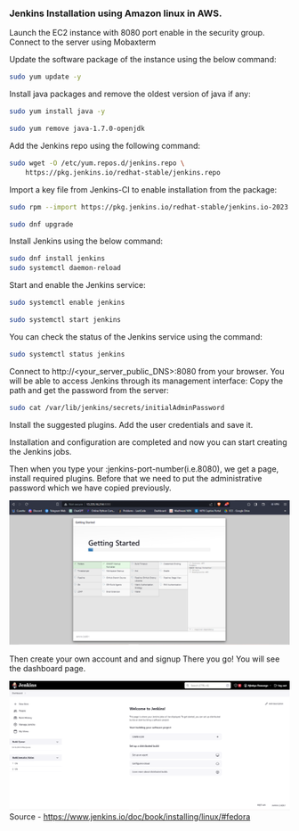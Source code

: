 ### Jenkins Installation using Amazon linux in AWS.

Launch the EC2 instance with 8080 port enable in the security group.
Connect to the server using Mobaxterm

Update the software package of the instance using the below command:
```bash
sudo yum update -y
```

Install java packages and remove the oldest version of java if any:
```bash
sudo yum install java -y
```
```bash
sudo yum remove java-1.7.0-openjdk
```

Add the Jenkins repo using the following command:
```bash
sudo wget -O /etc/yum.repos.d/jenkins.repo \
    https://pkg.jenkins.io/redhat-stable/jenkins.repo
```

Import a key file from Jenkins-CI to enable installation from the package:
```bash
sudo rpm --import https://pkg.jenkins.io/redhat-stable/jenkins.io-2023.key
```
```bash
sudo dnf upgrade
```

Install Jenkins using the below command:
```bash
sudo dnf install jenkins
sudo systemctl daemon-reload
```

Start and enable the Jenkins service:
```bash
sudo systemctl enable jenkins
```
```bash
sudo systemctl start jenkins
````

You can check the status of the Jenkins service using the command:
```bash
sudo systemctl status jenkins
```
Connect to http://<your_server_public_DNS>:8080 from your browser. You will be able to access Jenkins through its management interface:
Copy the path and get the password from the server:
```bash
sudo cat /var/lib/jenkins/secrets/initialAdminPassword
```

Install the suggested plugins.
Add the user credentials and save it.

Installation and configuration are completed and now you can start creating the Jenkins jobs.

Then when you type your <ec2-instance-ip>:jenkins-port-number(i.e.8080), we get a page, install required plugins. Before that we need to put the administrative password which we have copied previously.

![Getting Started](./getting-started.png)


Then create your own account and and signup
There you go! You will see the dashboard page.

![Getting Started](./home-page.png)
Source - https://www.jenkins.io/doc/book/installing/linux/#fedora
